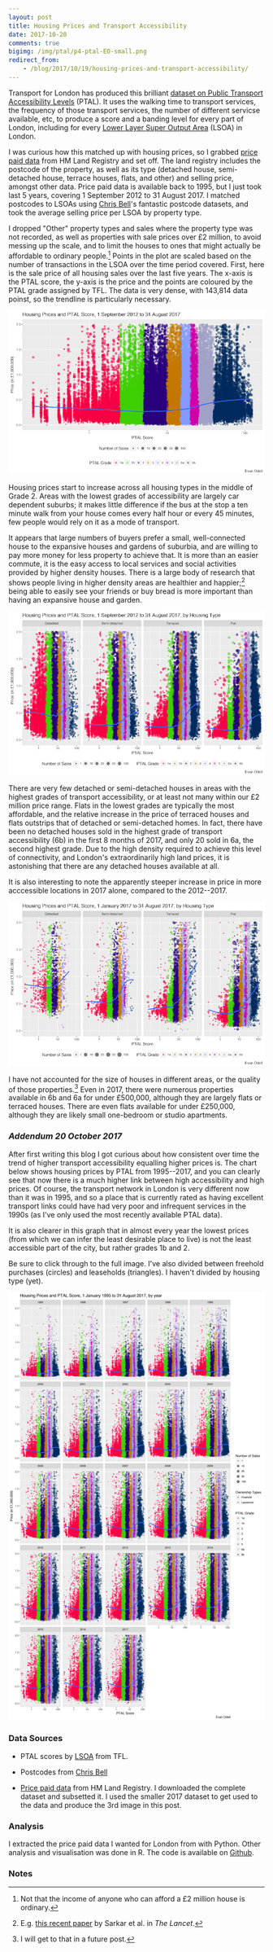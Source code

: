 ```yaml
---
layout: post
title: Housing Prices and Transport Accessibility
date: 2017-10-20
comments: true
bigimg: /img/ptal/p4-ptal-EO-small.png
redirect_from:
    - /blog/2017/10/19/housing-prices-and-transport-accessibility/
---
```


Transport for London has produced this brilliant [dataset on Public Transport Accessibility Levels](https://data.london.gov.uk/dataset/public-transport-accessibility-levels) (PTAL). It uses the walking time to transport services, the frequency of those transport services, the number of different servicse available, etc, to produce a score and a banding level for every part of London, including for every [Lower Layer Super Output Area](https://files.datapress.com/london/dataset/public-transport-accessibility-levels/2017-01-26T18:50:00/LSOA2011%20AvPTAI2015.xlsx) (LSOA) in London.

I was curious how this matched up with housing prices, so I grabbed [price paid data](https://www.gov.uk/government/statistical-data-sets/price-paid-data-downloads) from HM Land Registry and set off. The land registry includes the postcode of the property, as well as its type (detached house, semi-detached house, terrace houses, flats, and other) and selling price, amongst other data. Price paid data is available back to 1995, but I just took last 5 years, covering 1 September 2012 to 31 August 2017. I matched postcodes to LSOAs using [Chris Bell](https://www.doogal.co.uk/PostcodeDownloads.php)'s fantastic postcode datasets, and took the average selling price per LSOA by property type.

I dropped "Other" property types and sales where the property type was not recorded, as well as properties with sale prices over £2 million, to avoid messing up the scale, and to limit the houses to ones that might actually be affordable to ordinary people.[^1] Points in the plot are scaled based on the number of transactions in the LSOA over the time period covered. First, here is the sale price of all housing sales over the last five years. The x-axis is the PTAL score, the y-axis is the price and the points are coloured by the PTAL grade assigned by TFL. The data is very dense, with 143,814 data poinst, so the trendline is particularly necessary.

<div class= "chart">
  <a href="/img/ptal/p3-ptal-EO.png">
      <img src="/img/ptal/p3-ptal-EO-small.png" alt="p3">
  </a>
</div>

Housing prices start to increase across all housing types in the middle of Grade 2. Areas with the lowest grades of accessibility are largely car dependent suburbs; it makes little difference if the bus at the stop a ten minute walk from your house comes every half hour or every 45 minutes, few people would rely on it as a mode of transport.

It appears that large numbers of buyers prefer a small, well-connected house to the expansive houses and gardens of suburbia, and are willing to pay more money for less property to achieve that. It is more than an easier commute, it is the easy access to local services and social activities provided by higher density houses. There is a large body of research that shows people living in higher density areas are healthier and happier;[^2] being able to easily see your friends or buy bread is more important than having an expansive house and garden.

<div class= "chart">
  <a href="/img/ptal/p4-ptal-EO.png">
      <img src="/img/ptal/p4-ptal-EO-small.png" alt="p4">
  </a>
</div>


There are very few detached or semi-detached houses in areas with the highest grades of transport accessibility, or at least not many within our £2 million price range. Flats in the lowest grades are typically the most affordable, and the relative increase in the price of terraced houses and flats outstrips that of detached or semi-detached homes. In fact, there have been no detached houses sold in the highest grade of transport accessibility (6b) in the first 8 months of 2017, and only 20 sold in 6a, the second highest grade. Due to the high density required to achieve this level of connectivity, and London's extraordinarily high land prices, it is astonishing that there are any detached houses available at all.

It is also interesting to note the apparently steeper increase in price in more acccessible locations in 2017 alone, compared to the 2012--2017.

<div class= "chart">
  <a href="/img/ptal/p2-ptal-EO.png">
      <img src="/img/ptal/p2-ptal-EO-small.png" alt="p2">
  </a>
</div>

I have not accounted for the size of houses in different areas, or the quality of those properties.[^3] Even in 2017, there were numerous properties available in 6b and 6a for under £500,000, although they are largely flats or terraced houses. There are even flats available for under £250,000, although they are likely small one-bedroom or studio apartments.


### _Addendum 20 October 2017_

After first writing this blog I got curious about how consistent over time the trend of higher transport accessibility equalling higher prices is. The chart below shows housing prices by PTAL from 1995--2017, and you can clearly see that now there is a much higher link between high accessibility and high prices. Of course, the transport network in London is very different now than it was in 1995, and so a place that is currently rated as having excellent transport links could have had very poor and infrequent services in the 1990s (as I've only used the most recently available PTAL data).

It is also clearer in this graph that in almost every year the lowest prices (from which we can infer the least desirable place to live) is not the least accessible part of the city, but rather grades 1b and 2.

Be sure to click through to the full image. I've also divided between freehold purchases (circles) and leaseholds (triangles). I haven't divided by housing type (yet).

<div class= "chart">
  <a href="/img/ptal/p6-ptal-EO.png">
      <img src="/img/ptal/p6-ptal-EO-small.png" alt="p6">
  </a>
</div>

### Data Sources

- PTAL scores by [LSOA](https://files.datapress.com/london/dataset/public-transport-accessibility-levels/2017-01-26T18:50:00/LSOA2011%20AvPTAI2015.xlsx) from TFL.

- Postcodes from [Chris Bell](https://www.doogal.co.uk/PostcodeDownloads.php)

- [Price paid data](https://www.gov.uk/government/statistical-data-sets/price-paid-data-downloads) from HM Land Registry. I downloaded the complete dataset and subsetted it. I used the smaller 2017 dataset to get used to the data and produce the 3rd image in this post.

### Analysis

I extracted the price paid data I wanted for London from with Python. Other analysis and visualisation was done in R. The code is available on [Github](https://github.com/evanodell/house-price-ptal).

### Notes

[^1]: Not that the income of anyone who can afford a £2 million house is ordinary.

[^2]: E.g. [this recent paper](http://dx.doi.org/10.1016/S2542-5196(17)30119-5) by Sarkar et al. in _The Lancet_.

[^3]: I will get to that in a future post.
